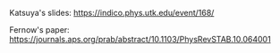 Katsuya's slides: https://indico.phys.utk.edu/event/168/

Fernow's paper: https://journals.aps.org/prab/abstract/10.1103/PhysRevSTAB.10.064001
